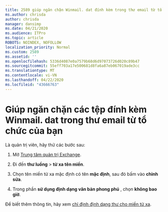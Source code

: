```yaml
---
title: 2589 giúp ngăn chặn Winmail. dat đính kèm trong thư email từ tổ chức của bạn
ms.author: chrisda
author: chrisda
manager: dansimp
ms.date: 04/21/2020
ms.audience: ITPro
ms.topic: article
ROBOTS: NOINDEX, NOFOLLOW
localization_priority: Normal
ms.custom: 2589
ms.assetid: ''
ms.openlocfilehash: 5336d4087e0a7579b68d6d97073726d020c89b47
ms.sourcegitcommit: 55eff703a17e500681d8fa6a87eb067019ade3cc
ms.translationtype: MT
ms.contentlocale: vi-VN
ms.lasthandoff: 04/22/2020
ms.locfileid: "43666763"
---
```

# <a name="help-prevent-winmaildat-attachments-in-email-messages-from-your-organization"></a>Giúp ngăn chặn các tệp đính kèm Winmail. dat trong thư email từ tổ chức của bạn

Là quản trị viên, hãy thử các bước sau:

1. Mở [Trung tâm quản trị Exchange](https://outlook.office365.com/ecp/).

2. Đi đến **thư luồng** > **từ xa tên miền**.

3. Chọn tên miền từ xa mặc định có tên **mặc định**, sau đó bấm vào **chỉnh sửa**.

4. Trong phần **sử dụng định dạng văn bản phong phú** , chọn **không bao giờ**.

Để biết thêm thông tin, hãy xem [chỉ định định dạng thư cho miền từ xa](https://docs.microsoft.com/Exchange/mail-flow-best-practices/remote-domains/remote-domains#specifying-message-format).
